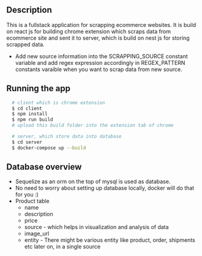 ## Description
This is a fullstack application for scrapping ecommerce websites. It is build on react js for
building chrome extension which scraps data from ecommerce site and sent it to server, which is build on nest js for storing scrapped data. 
  - Add new source information into the SCRAPPING_SOURCE constant variable and add regex expression accordingly in REGEX_PATTERN constants varaible when you want to scrap data from new source. 

## Running the app

```bash
  # client which is chrome extension
  $ cd client
  $ npm install
  $ npm run build
  # upload this build folder into the extension tab of chrome
```

```bash
  # server, which store data into database
  $ cd server
  $ docker-compose up --build
```

## Database overview
  - Sequelize as an orm on the top of mysql is used as database.
  - No need to worry about setting up database locally, docker will do that for you :)
  - Product table
    - name
    - description
    - price
    - source - which helps in visualization and analysis of data 
    - image_url
    - entity - There might be various entity like product, order, shipments etc later on, in a single source